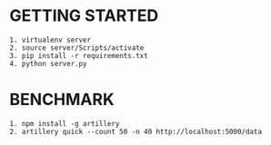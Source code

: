 # GETTING STARTED
    1. virtualenv server
    2. source server/Scripts/activate
    3. pip install -r requirements.txt
    4. python server.py

# BENCHMARK
    1. npm install -g artillery
    2. artillery quick --count 50 -n 40 http://localhost:5000/data